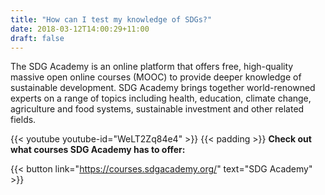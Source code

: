 ```yaml
---
title: "How can I test my knowledge of SDGs?"
date: 2018-03-12T14:00:29+11:00
draft: false
---
```



The SDG Academy is an online platform that offers free, high-quality massive open online courses (MOOC) to provide deeper knowledge of sustainable development. SDG Academy brings together world-renowned experts on a range of topics including health, education, climate change, agriculture and food systems, sustainable investment and other related fields. 

 {{< youtube youtube-id="WeLT2Zq84e4" >}}
{{< padding >}}
**Check out what courses SDG Academy has to offer:**

{{< button link="https://courses.sdgacademy.org/" text="SDG Academy" >}}

